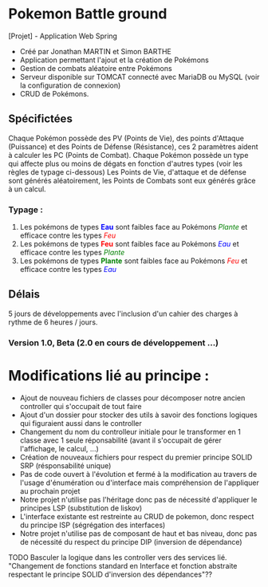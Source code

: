 # Pokemon Battle ground
[Projet] - Application Web Spring
- Créé par Jonathan MARTIN et Simon BARTHE
- Application permettant l'ajout et la création de Pokémons
- Gestion de combats aléatoire entre Pokémons
- Serveur disponible sur TOMCAT connecté avec MariaDB ou MySQL (voir la configuration de connexion)
- CRUD de Pokémons.

## Spécifictées
Chaque Pokémon possède des PV (Points de Vie), des points d'Attaque (Puissance) et des Points de Défense (Résistance), ces 2 paramètres aident à calculer les PC (Points de Combat).
Chaque Pokémon possède un type qui affecte plus ou moins de dégats en fonction d'autres types (voir les règles de typage ci-dessous)
Les Points de Vie, d'attaque et de défense sont générés aléatoirement, les Points de Combats sont eux générés grâce à un calcul.

### Typage : 
1. Les pokémons de types <span style="color:blue">__Eau__</span> sont faibles face au Pokémons <span style="color:green">*Plante*</span> et efficace contre les types <span style="color:red">*Feu*</span>
2. Les pokémons de types <span style="color:red">__Feu__</span> sont faibles face au Pokémons <span style="color:blue">*Eau*</span> et efficace contre les types <span style="color:green">*Plante*</span>
3. Les pokémons de types <span style="color:green">__Plante__</span> sont faibles face au Pokémons <span style="color:red">*Feu*</span> et efficace contre les types <span style="color:blue">*Eau*</span>

## Délais
5 jours de développements avec l'inclusion d'un cahier des charges à rythme de 6 heures / jours.
### Version 1.0, Beta (2.0 en cours de développement ...)

# Modifications lié au principe  :
- Ajout de nouveau fichiers de classes pour décomposer notre ancien controller qui s'occupait de tout faire
- Ajout d'un dossier pour stocker des utils à savoir des fonctions logiques qui figuraient aussi dans le controller
- Changement du nom du controlleur initiale pour le transformer en 1 classe avec 1 seule réponsabilité (avant il s'occupait de gérer l'affichage, le calcul, ...)
- Création de nouveaux fichiers pour respect du premier principe SOLID SRP (résponsabilité unique) 
- Pas de code ouvert à l'évolution et fermé à la modification au travers de l'usage d'énumération ou d'interface mais compréhension de l'appliquer au prochain projet
- Notre projet n'utilise pas l'héritage donc pas de nécessité d'appliquer le principes LSP (substitution de liskov)
- L'interface existante est restreinte au CRUD de pokemon, donc respect du principe ISP (ségrégation des interfaces)
- Notre projet n'utilise pas de composant de haut et bas niveau, donc pas de nécessité du respect du principe DIP (inversion de dépendance)

TODO Basculer la logique dans les controller vers des services lié.
"Changement de fonctions standard en Interface et fonction abstraite respectant le principe SOLID d'inversion des dépendances"??